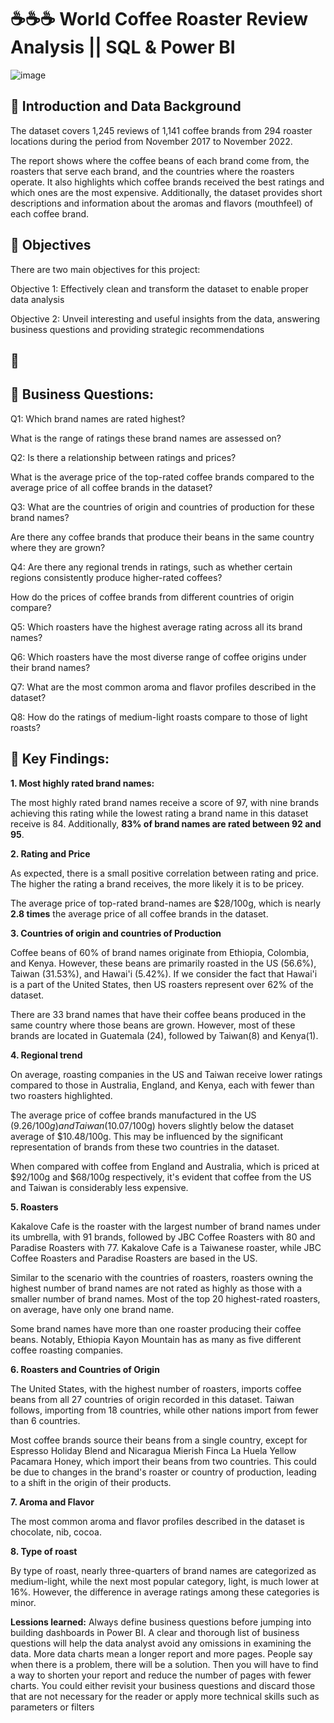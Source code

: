 # ☕☕☕ World Coffee Roaster Review Analysis || SQL & Power BI

![image](https://github.com/linhnguyen2601/World-Coffee-Roaster-Review-Analysis/assets/166676829/f5c11dec-2beb-4a0c-a3b3-866733caef7a)


## 🍫 Introduction and Data Background
The dataset covers 1,245 reviews of 1,141 coffee brands from 294 roaster locations during the period from November 2017 to November 2022. 

The report shows where the coffee beans of each brand come from, the roasters that serve each brand, and the countries where the roasters operate. It also highlights which coffee brands received the best ratings and which ones are the most expensive. Additionally, the dataset provides short descriptions and information about the aromas and flavors (mouthfeel) of each coffee brand.

## 🍫 Objectives 
There are two main objectives for this project:

Objective 1: Effectively clean and transform the dataset to enable proper data analysis

Objective 2: Unveil interesting and useful insights from the data, answering business questions and providing strategic recommendations

## 🍫 
## 🍫 Business Questions:
Q1: Which brand names are rated highest?

What is the range of ratings these brand names are assessed on? 

Q2: Is there a relationship between ratings and prices? 

What is the average price of the top-rated coffee brands compared to the average price of all coffee brands in the dataset?

Q3: What are the countries of origin and countries of production for these brand names? 

Are there any coffee brands that produce their beans in the same country where they are grown?

Q4: Are there any regional trends in ratings, such as whether certain regions consistently produce higher-rated coffees?

How do the prices of coffee brands from different countries of origin compare?

Q5: Which roasters have the highest average rating across all its brand names?

Q6: Which roasters have the most diverse range of coffee origins under their brand names?

Q7: What are the most common aroma and flavor profiles described in the dataset?

Q8: How do the ratings of medium-light roasts compare to those of light roasts?

## 🍫 Key Findings:
**1. Most highly rated brand names:**
   
  The most highly rated brand names receive a score of 97, with nine brands achieving this rating while the lowest rating a brand name in this dataset receive is 84. Additionally, **83% of brand names are rated between 92 and 95**.

**2. Rating and Price**

  As expected, there is a small positive correlation between rating and price. The higher the rating a brand receives, the more likely it is to be pricey.  
  
  The average price of top-rated brand-names are $28/100g, which is nearly **2.8 times** the average price of all coffee brands in the dataset.

**3. Countries of origin and countries of Production**

  Coffee beans of 60% of brand names originate from Ethiopia, Colombia, and Kenya. However, these beans are primarily roasted in the US (56.6%), Taiwan (31.53%), and Hawai'i (5.42%). If we consider the fact that Hawai'i is a part of the United States, then US roasters represent over 62% of the dataset.

  There are 33 brand names that have their coffee beans produced in the same country where those beans are grown. However, most of these brands are located in Guatemala (24), followed by Taiwan(8) and Kenya(1).

**4. Regional trend**
  
   On average, roasting companies in the US and Taiwan receive lower ratings compared to those in Australia, England, and Kenya, each with fewer than two roasters highlighted.

   The average price of coffee brands manufactured in the US ($9.26/100g) and Taiwan ($10.07/100g) hovers slightly below the dataset average of $10.48/100g. This may be influenced by the significant representation of brands from these two countries in the dataset.

   When compared with coffee from England and Australia, which is priced at $92/100g and $68/100g respectively, it's evident that coffee from the US and Taiwan is considerably less expensive.
  
**5. Roasters**

  Kakalove Cafe is the roaster with the largest number of brand names under its umbrella, with 91 brands, followed by JBC Coffee Roasters with 80 and Paradise Roasters with 77. Kakalove Cafe is a Taiwanese roaster, while JBC Coffee Roasters and Paradise Roasters are based in the US.

   Similar to the scenario with the countries of roasters, roasters owning the highest number of brand names are not rated as highly as those with a smaller number of brand names. Most of the top 20 highest-rated roasters, on average, have only one brand name.

   Some brand names have more than one roaster producing their coffee beans. Notably, Ethiopia Kayon Mountain has as many as five different coffee roasting companies.

**6. Roasters and Countries of Origin**

   The United States, with the highest number of roasters, imports coffee beans from all 27 countries of origin recorded in this dataset. Taiwan follows, importing from 18 countries, while other nations import from fewer than 6 countries.
  
  Most coffee brands source their beans from a single country, except for Espresso Holiday Blend and Nicaragua Mierish Finca La Huela Yellow Pacamara Honey, which import their beans from two countries. This could be due to changes in the brand's roaster or country of production, leading to a shift in the origin of their products.

**7. Aroma and Flavor**

  The most common aroma and flavor profiles described in the dataset is chocolate, nib, cocoa.

**8. Type of roast**

   By type of roast, nearly three-quarters of brand names are categorized as medium-light, while the next most popular category, light, is much lower at 16%. However, the difference in average ratings among these categories is minor.

**Lessions learned:**
Always define business questions before jumping into building dashboards in Power BI. A clear and thorough list of business questions will help the data analyst avoid any omissions in examining the data. More data charts mean a longer report and more pages. People say when there is a problem, there will be a solution. Then you will have to find a way to shorten your report and reduce the number of pages with fewer charts. You could either revisit your business questions and discard those that are not necessary for the reader or apply more technical skills such as parameters or filters

